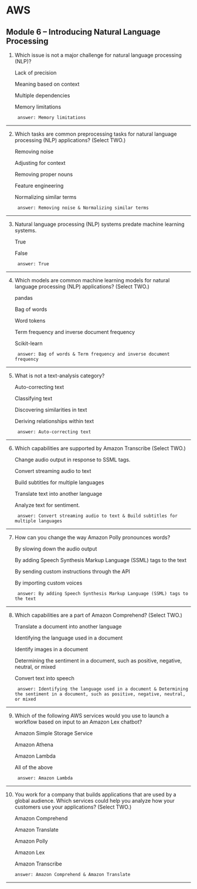 # AWS
## Module 6 – Introducing Natural Language Processing

1. 
    Which issue is not a major challenge for natural language processing (NLP)?

    Lack of precision

    Meaning based on context

    Multiple dependencies

    Memory limitations

        answer: Memory limitations
---

2. 
    Which tasks are common preprocessing tasks for natural language processing (NLP) applications? (Select TWO.)

    Removing noise

    Adjusting for context

    Removing proper nouns

    Feature engineering

    Normalizing similar terms

        answer: Removing noise & Normalizing similar terms
---

3. 
    Natural language processing (NLP) systems predate machine learning systems.

    True

    False

        answer: True
---

4. 
    Which models are common machine learning models for natural language processing (NLP) applications? (Select TWO.)

    pandas

    Bag of words

    Word tokens

    Term frequency and inverse document frequency

    Scikit-learn

        answer: Bag of words & Term frequency and inverse document frequency
---

5. 
    What is not a text-analysis category?

    Auto-correcting text

    Classifying text

    Discovering similarities in text

    Deriving relationships within text

        answer: Auto-correcting text
---

6. 
    Which capabilities are supported by Amazon Transcribe (Select TWO.) 

    Change audio output in response to SSML tags.

    Convert streaming audio to text

    Build subtitles for multiple languages

    Translate text into another language

    Analyze text for sentiment.

        answer: Convert streaming audio to text & Build subtitles for multiple languages
---

7. 
    How can you change the way Amazon Polly pronounces words?

    By slowing down the audio output

    By adding Speech Synthesis Markup Language (SSML) tags to the text

    By sending custom instructions through the API

    By importing custom voices

        answer: By adding Speech Synthesis Markup Language (SSML) tags to the text
---

8.
    Which capabilities are a part of Amazon Comprehend? (Select TWO.)

    Translate a document into another language

    Identifying the language used in a document

    Identify images in a document

    Determining the sentiment in a document, such as positive, negative, neutral, or mixed

    Convert text into speech

        answer: Identifying the language used in a document & Determining the sentiment in a document, such as positive, negative, neutral, or mixed
---

9.
    Which of the following AWS services would you use to launch a workflow based on
    input to an Amazon Lex chatbot?

    Amazon Simple Storage Service

    Amazon Athena

    Amazon Lambda

    All of the above

        answer: Amazon Lambda
---

10.
    You work for a company that builds applications that are used by a global audience. Which services could help you analyze how your customers use your applications? (Select TWO.)

    Amazon Comprehend

    Amazon Translate

    Amazon Polly

    Amazon Lex

    Amazon Transcribe

        answer: Amazon Comprehend & Amazon Translate
---
